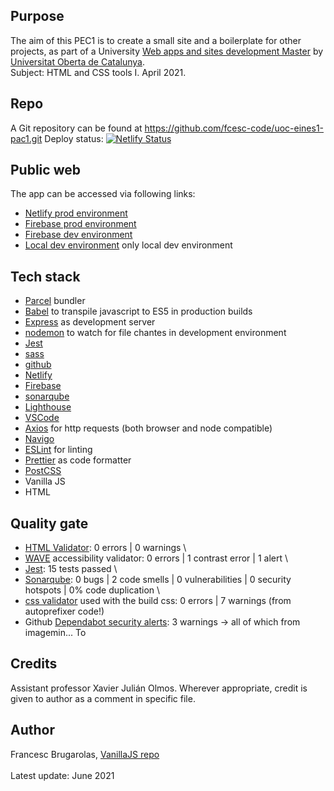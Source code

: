 
## Purpose
The aim of this PEC1 is to create a small site and a boilerplate for other projects, as part of a University 
[Web apps and sites development Master](https://estudis.uoc.edu/ca/masters-universitaris/desenvolupament-llocs-aplicacions-web/presentacio) 
by [Universitat Oberta de Catalunya](http://uoc.edu). \
Subject: HTML and CSS tools I. April 2021.

## Repo
A Git repository can be found at https://github.com/fcesc-code/uoc-eines1-pac1.git
Deploy status: [![Netlify Status](https://api.netlify.com/api/v1/badges/d97436fc-1621-4de1-b33c-f2c5567205de/deploy-status)](https://app.netlify.com/sites/gastro/deploys)

## Public web
The app can be accessed via following links:
- [Netlify prod environment](https://gastro.netlify.app/)
- [Firebase prod environment](https://recipes-3c018.web.app/)
- [Firebase dev environment](https://recipes-dev-a9010.web.app/)
- [Local dev environment](http://localhost:1234/) only local dev environment

## Tech stack
- [Parcel](https://parceljs.org) bundler
- [Babel](https://babeljs.io/) to transpile javascript to ES5 in production builds
- [Express](https://expressjs.com) as development server
- [nodemon](https://www.npmjs.com/package/nodemon) to watch for file chantes in development environment
- [Jest](https://jestjs.io/)
- [sass](https://sass-lang.com/)
- [github](https://github.com/)
- [Netlify](https://www.netlify.com/)
- [Firebase](https://firebase.google.com/)
- [sonarqube](https://www.sonarqube.org/)
- [Lighthouse](https://chrome.google.com/webstore/detail/lighthouse/blipmdconlkpinefehnmjammfjpmpbjk?hl=es)
- [VSCode](https://code.visualstudio.com/)
- [Axios](https://github.com/axios/axios) for http requests (both browser and node compatible)
- [Navigo](https://github.com/krasimir/navigo)
- [ESLint](https://eslint.org/) for linting
- [Prettier](https://prettier.io/) as code formatter
- [PostCSS](https://www.npmjs.com/package/postcss)
- Vanilla JS
- HTML

## Quality gate
- [HTML Validator](https://jigsaw.w3.org/css-validator/): 0 errors | 0 warnings \
- [WAVE](https://wave.webaim.org/) accessibility validator: 0 errors | 1 contrast error | 1 alert \
- [Jest](https://jestjs.io/): 15 tests passed \
- [Sonarqube](https://www.sonarqube.org/): 0 bugs | 2 code smells | 0 vulnerabilities | 0 security hotspots | 0% code duplication \
- [css validator](https://jigsaw.w3.org/css-validator/) used with the build css: 0 errors | 7 warnings (from autoprefixer code!)
- Github [Dependabot security alerts](https://github.blog/2020-06-01-keep-all-your-packages-up-to-date-with-dependabot/): 3 warnings -> all of which from imagemin...
To

## Credits
Assistant professor Xavier Julián Olmos.
Wherever appropriate, credit is given to author as a comment in specific file.

## Author
Francesc Brugarolas, [VanillaJS repo](https://github.com/fcesc-code/vanillaJS)\
\
Latest update: June 2021
